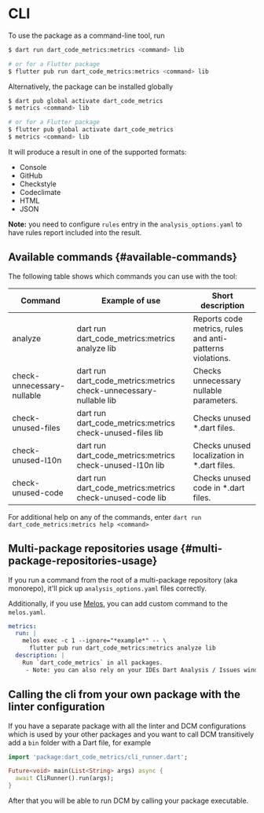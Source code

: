 # CLI

To use the package as a command-line tool, run

```sh
$ dart run dart_code_metrics:metrics <command> lib

# or for a Flutter package
$ flutter pub run dart_code_metrics:metrics <command> lib
```

Alternatively, the package can be installed globally

```sh
$ dart pub global activate dart_code_metrics
$ metrics <command> lib

# or for a Flutter package
$ flutter pub global activate dart_code_metrics
$ metrics <command> lib
```

It will produce a result in one of the supported formats:

- Console
- GitHub
- Checkstyle
- Codeclimate
- HTML
- JSON

**Note:** you need to configure `rules` entry in the `analysis_options.yaml` to have rules report included into the result.

## Available commands {#available-commands}

The following table shows which commands you can use with the tool:

| Command                    | Example of use                                                    | Short description                                         |
| -------------------------- | ----------------------------------------------------------------- | --------------------------------------------------------- |
| analyze                    | dart run dart_code_metrics:metrics analyze lib                    | Reports code metrics, rules and anti-patterns violations. |
| check-unnecessary-nullable | dart run dart_code_metrics:metrics check-unnecessary-nullable lib | Checks unnecessary nullable parameters.                   |
| check-unused-files         | dart run dart_code_metrics:metrics check-unused-files lib         | Checks unused \*.dart files.                              |
| check-unused-l10n          | dart run dart_code_metrics:metrics check-unused-l10n lib          | Checks unused localization in *.dart files.               |
| check-unused-code          | dart run dart_code_metrics:metrics check-unused-code lib          | Checks unused code in *.dart files.                       |

For additional help on any of the commands, enter `dart run dart_code_metrics:metrics help <command>`

## Multi-package repositories usage {#multi-package-repositories-usage}

If you run a command from the root of a multi-package repository (aka monorepo), it'll pick up `analysis_options.yaml` files correctly.

Additionally, if you use [Melos](https://pub.dev/packages/melos), you can add custom command to the `melos.yaml`.

```yaml title="melos.yaml"
metrics:
  run: |
    melos exec -c 1 --ignore="*example*" -- \
      flutter pub run dart_code_metrics:metrics analyze lib
  description: |
    Run `dart_code_metrics` in all packages.
     - Note: you can also rely on your IDEs Dart Analysis / Issues window.
```

## Calling the cli from your own package with the linter configuration

If you have a separate package with all the linter and DCM configurations which is used by your other packages and you want to call DCM transitively add a `bin` folder with a Dart file, for example

```dart metrics.dart
import 'package:dart_code_metrics/cli_runner.dart';

Future<void> main(List<String> args) async {
  await CliRunner().run(args);
}
```

After that you will be able to run DCM by calling your package executable.
